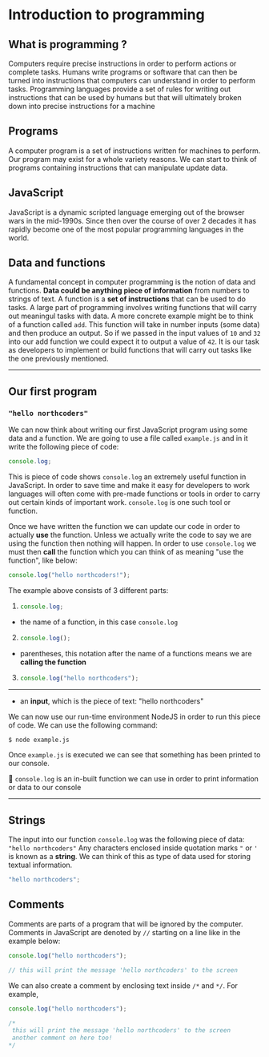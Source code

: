 # Introduction to programming

## What is programming ?

Computers require precise instructions in order to perform actions or complete tasks. Humans write programs or software that can then be turned into instructions that computers can understand in order to perform tasks. Programming languages provide a set of rules for writing out instructions that can be used by humans but that will ultimately broken down into precise instructions for a machine

## Programs

A computer program is a set of instructions written for machines to perform. Our program may exist for a whole variety reasons. We can start to think of programs containing instructions that can manipulate update data.

## JavaScript

JavaScript is a dynamic scripted language emerging out of the browser wars in the mid-1990s. Since then over the course of over 2 decades it has rapidly become one of the most popular programming languages in the world.

## Data and functions

A fundamental concept in computer programming is the notion of data and functions. **Data could be anything piece of information** from numbers to strings of text. A function is a **set of instructions** that can be used to do tasks. A large part of programming involves writing functions that will carry out meaningul tasks with data. A more concrete example might be to think of a function called `add`. This function will take in number inputs (some data) and then produce an output. So if we passed in the input values of `10` and `32` into our add function we could expect it to output a value of `42`. It is our task as developers to implement or build functions that will carry out tasks like the one previously mentioned.

---

## Our first program

### `"hello northcoders"`

We can now think about writing our first JavaScript program using some data and a function. We are going to use a file called `example.js` and in it write the following piece of code:

```js
console.log;
```

This is piece of code shows `console.log` an extremely useful function in JavaScript. In order to save time and make it easy for developers to work languages will often come with pre-made functions or tools in order to carry out certain kinds of important work. `console.log` is one such tool or function.

Once we have written the function we can update our code in order to actually **use** the function. Unless we actually write the code to say we are using the function then nothing will happen.
In order to use `console.log` we must then **call** the function which you can think of as meaning "use the function", like below:

```js
console.log("hello northcoders!");
```

The example above consists of 3 different parts:

1. ```js
   console.log;
   ```

- the name of a function, in this case `console.log`

2. ```js
   console.log();
   ```

- parentheses, this notation after the name of a functions means we are **calling the function**

3. ```js
   console.log("hello northcoders");
   ```

---

- an **input**, which is the piece of text: "hello northcoders"

We can now use our run-time environment NodeJS in order to run this piece of code. We can use the following command:

```bash
$ node example.js
```

Once `example.js` is executed we can see that something has been printed to our console.

🔑 `console.log` is an in-built function we can use in order to print information or data to our console

---

## Strings

The input into our function `console.log` was the following piece of data: `"hello northcoders"`
Any characters enclosed inside quotation marks `"` or `'` is known as a **string**.
We can think of this as type of data used for storing textual information.

```js
"hello northcoders";
```

## Comments

Comments are parts of a program that will be ignored by the computer. Comments in JavaScript are denoted by `//` starting on a line like in the example below:

```js
console.log("hello northcoders");

// this will print the message 'hello northcoders' to the screen
```

We can also create a comment by enclosing text inside `/*` and `*/`. For example,

```js
console.log("hello northcoders");

/*
 this will print the message 'hello northcoders' to the screen
 another comment on here too!
*/
```
